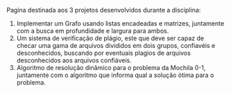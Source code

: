 Pagina destinada aos 3 projetos desenvolvidos durante a disciplina:

1. Implementar um Grafo usando listas encadeadas e matrizes, juntamente com a busca em profundidade e largura para ambos.
2. Um sistema de verificação de plágio, este que deve ser capaz de checar uma gama de arquivos divididos em dois grupos, confiavéis e desconhecidos, buscando por eventuais plagios de arquivos desconhecidos aos arquivos confiáveis.
3. Algoritmo de resolução dinâmico para o problema da Mochila 0-1, juntamente com o algoritmo que informa qual a solução ótima para o problema.
